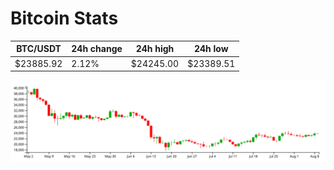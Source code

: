 # Bitcoin Stats

BTC/USDT|24h change|24h high|24h low|
|---|---|---|---|
|$23885.92|2.12%|$24245.00|$23389.51|

<img src="./chart.svg">
